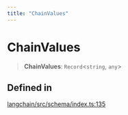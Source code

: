 ```yaml
---
title: "ChainValues"
---
```


# ChainValues

> **ChainValues**: `Record`<`string`, `any`\>

## Defined in

[langchain/src/schema/index.ts:135](https://github.com/hwchase17/langchainjs/blob/ddf2996/langchain/src/schema/index.ts#L135)
